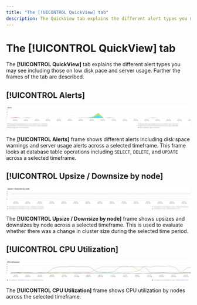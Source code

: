 ```yaml
---
title: "The [!UICONTROL QuickView] tab"
description: The QuickView tab explains the different alert types you may see including those on low disk pace and server usage.
---
```


# The [!UICONTROL QuickView] tab

The **[!UICONTROL QuickView]** tab explains the different alert types you may see including those on low disk pace and server usage. Further the frames of the tab are described.

## [!UICONTROL Alerts]

![Alerts](../../assets/tools/observation-for-adobe-commerce/quickview_alerts.jpg)

The **[!UICONTROL Alerts]** frame shows different alerts including disk space warnings and server usage alerts across a selected timeframe. This frame looks at database table operations including `SELECT`, `DELETE`, and `UPDATE` across a selected timeframe.

## [!UICONTROL Upsize / Downsize by node]

![Upsize / Downsize by node](../../assets/tools/observation-for-adobe-commerce/quickview_upsize_by_node.jpg)

The **[!UICONTROL Upsize / Downsize by node]** frame shows upsizes and downsizes by node across a selected timeframe. This is used to evaluate whether there was a change in cluster size during the selected time period.

## [!UICONTROL CPU Utilization]

![CPU Utilization](../../assets/tools/observation-for-adobe-commerce/quickview_cpu.jpg)

The **[!UICONTROL CPU Utilization]** frame shows CPU utilization by nodes across the selected timeframe.
